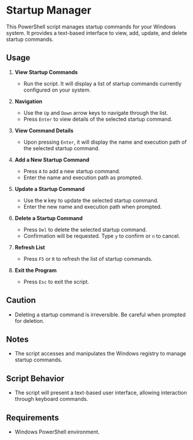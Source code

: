 # Startup Manager

This PowerShell script manages startup commands for your Windows system. It provides a text-based interface to view, add, update, and delete startup commands.

## Usage

1. **View Startup Commands**
    - Run the script. It will display a list of startup commands currently configured on your system.

2. **Navigation**
    - Use the `Up` and `Down` arrow keys to navigate through the list.
    - Press `Enter` to view details of the selected startup command.

3. **View Command Details**
    - Upon pressing `Enter`, it will display the name and execution path of the selected startup command.

4. **Add a New Startup Command**
    - Press `A` to add a new startup command.
    - Enter the name and execution path as prompted.

5. **Update a Startup Command**
    - Use the `W` key to update the selected startup command.
    - Enter the new name and execution path when prompted.

6. **Delete a Startup Command**
    - Press `Del` to delete the selected startup command.
    - Confirmation will be requested. Type `y` to confirm or `n` to cancel.

7. **Refresh List**
    - Press `F5` or `R` to refresh the list of startup commands.

8. **Exit the Program**
    - Press `Esc` to exit the script.

## Caution
- Deleting a startup command is irreversible. Be careful when prompted for deletion.

## Notes
- The script accesses and manipulates the Windows registry to manage startup commands.

## Script Behavior
- The script will present a text-based user interface, allowing interaction through keyboard commands.

## Requirements
- Windows PowerShell environment.
